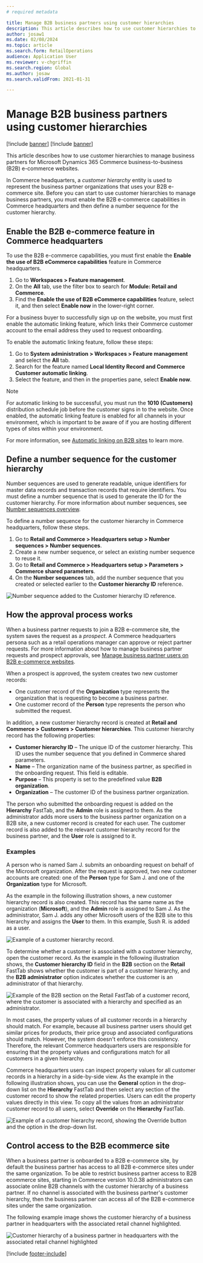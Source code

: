 ```yaml
---
# required metadata

title: Manage B2B business partners using customer hierarchies
description: This article describes how to use customer hierarchies to manage business partners for Microsoft Dynamics 365 Commerce business-to-business (B2B) e-commerce websites.
author: josaw1
ms.date: 02/08/2024
ms.topic: article
ms.search.form: RetailOperations
audience: Application User
ms.reviewer: v-chgriffin
ms.search.region: Global
ms.author: josaw
ms.search.validFrom: 2021-01-31

---
```


# Manage B2B business partners using customer hierarchies

[!include [banner](../../includes/banner.md)]
[!include [banner](../../includes/preview-banner.md)]

This article describes how to use customer hierarchies to manage business partners for Microsoft Dynamics 365 Commerce business-to-business (B2B) e-commerce websites.

In Commerce headquarters, a *customer hierarchy* entity is used to represent the business partner organizations that uses your B2B e-commerce site. Before you can start to use customer hierarchies to manage business partners, you must enable the B2B e-commerce capabilities in Commerce headquarters and then define a number sequence for the customer hierarchy.

## Enable the B2B e-commerce feature in Commerce headquarters

To use the B2B e-commerce capabilities, you must first enable the **Enable the use of B2B eCommerce capabilities** feature in Commerce headquarters.

1. Go to **Workspaces \> Feature management**.
1. On the **All** tab, use the filter box to search for **Module: Retail and Commerce**.
1. Find the **Enable the use of B2B eCommerce capabilities** feature, select it, and then select **Enable now** in the lower-right corner.

For a business buyer to successfully sign up on the website, you must first enable the automatic linking feature, which links their Commerce customer account to the email address they used to request onboarding. 

To enable the automatic linking feature, follow these steps:

1. Go to **System administration \> Workspaces \> Feature management** and select the **All** tab. 
1. Search for the feature named **Local Identity Record and Commerce Customer automatic linking**.
1. Select the feature, and then in the properties pane, select **Enable now**.

> [!NOTE]
> For automatic linking to be successful, you must run the **1010 (Customers)** distribution schedule job before the customer signs in to the website. Once enabled, the automatic linking feature is enabled for all channels in your environment, which is important to be aware of if you are hosting different types of sites within your environment.

For more information, see [Automatic linking on B2B sites](../dev-itpro/identity-record-linking.md#automatic-linking-on-b2b-sites) to learn more.

## Define a number sequence for the customer hierarchy

Number sequences are used to generate readable, unique identifiers for master data records and transaction records that require identifiers. You must define a number sequence that is used to generate the ID for the customer hierarchy. For more information about number sequences, see [Number sequences overview](/dynamics365/fin-ops-core/fin-ops/organization-administration/number-sequence-overview).

To define a number sequence for the customer hierarchy in Commerce headquarters, follow these steps.

1. Go to **Retail and Commerce \> Headquarters setup \> Number sequences \> Number sequences**.
1. Create a new number sequence, or select an existing number sequence to reuse it.
1. Go to **Retail and Commerce \> Headquarters setup \> Parameters \> Commerce shared parameters**.
1. On the **Number sequences** tab, add the number sequence that you created or selected earlier to the **Customer hierarchy ID** reference.

![Number sequence added to the Customer hierarchy ID reference.](../media/NumberSequenceCustHierarchy.png)

## How the approval process works

When a business partner requests to join a B2B e-commerce site, the system saves the request as a *prospect*. A Commerce headquarters persona such as a retail operations manager can approve or reject partner requests. For more information about how to manage business partner requests and prospect approvals, see [Manage business partner users on B2B e-commerce websites](manage-b2b-users.md).

When a prospect is approved, the system creates two new customer records:

- One customer record of the **Organization** type represents the organization that is requesting to become a business partner.
- One customer record of the **Person** type represents the person who submitted the request.

In addition, a new customer hierarchy record is created at **Retail and Commerce \> Customers \> Customer hierarchies**. This customer hierarchy record has the following properties:

- **Customer hierarchy ID** – The unique ID of the customer hierarchy. This ID uses the number sequence that you defined in Commerce shared parameters.
- **Name** – The organization name of the business partner, as specified in the onboarding request. This field is editable.
- **Purpose** – This property is set to the predefined value **B2B organization**.
- **Organization** – The customer ID of the business partner organization.

The person who submitted the onboarding request is added on the **Hierarchy** FastTab, and the **Admin** role is assigned to them. As the administrator adds more users to the business partner organization on a B2B site, a new customer record is created for each user. The customer record is also added to the relevant customer hierarchy record for the business partner, and the **User** role is assigned to it.

### Examples

A person who is named Sam J. submits an onboarding request on behalf of the Microsoft organization. After the request is approved, two new customer accounts are created: one of the **Person** type for Sam J. and one of the **Organization** type for Microsoft.

As the example in the following illustration shows, a new customer hierarchy record is also created. This record has the same name as the organization (**Microsoft**), and the **Admin** role is assigned to Sam J. As the administrator, Sam J. adds any other Microsoft users of the B2B site to this hierarchy and assigns the **User** to them. In this example, Sush R. is added as a user.

![Example of a customer hierarchy record.](../media/CustomerHierarchy2.png)

To determine whether a customer is associated with a customer hierarchy, open the customer record. As the example in the following illustration shows, the **Customer hierarchy ID** field in the **B2B** section on the **Retail** FastTab shows whether the customer is part of a customer hierarchy, and the **B2B administrator** option indicates whether the customer is an administrator of that hierarchy.

![Example of the B2B section on the Retail FastTab of a customer record, where the customer is associated with a hierarchy and specified as an administrator.](../media/CustomerHierarchyMapping2.png)

In most cases, the property values of all customer records in a hierarchy should match. For example, because all business partner users should get similar prices for products, their price group and associated configurations should match. However, the system doesn't enforce this consistency. Therefore, the relevant Commerce headquarters users are responsible for ensuring that the property values and configurations match for all customers in a given hierarchy.

Commerce headquarters users can inspect property values for all customer records in a hierarchy in a side-by-side view. As the example in the following illustration shows, you can use the **General** option in the drop-down list on the **Hierarchy** FastTab and then select any section of the customer record to show the related properties. Users can edit the property values directly in this view. To copy all the values from an administrator customer record to all users, select **Override** on the **Hierarchy** FastTab.

![Example of a customer hierarchy record, showing the Override button and the option in the drop-down list.](../media/HierarchyDetails2.png)

## Control access to the B2B ecommerce site

When a business partner is onboarded to a B2B e-commerce site, by default the business partner has access to all B2B e-commerce sites under the same organization. To be able to restrict business partner access to B2B ecommerce sites, starting in Commerce version 10.0.38 administrators can associate online B2B channels with the customer hierarchy of a business partner. If no channel is associated with the business partner's customer hierarchy, then the business partner can access all of the B2B e-commerce sites under the same organization.

The following example image shows the customer hierarchy of a business partner in headquarters with the associated retail channel highlighted.

![Customer hierarchy of a business partner in headquarters with the associated retail channel highlighted](../media/customer_hierarchy_channels.png)

[!include [footer-include](../../includes/footer-banner.md)]
